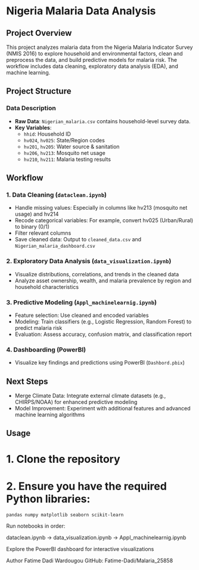 # Nigeria Malaria Data Analysis

## Project Overview

This project analyzes malaria data from the Nigeria Malaria Indicator Survey (NMIS 2016) to explore household and environmental factors, clean and preprocess the data, and build predictive models for malaria risk. The workflow includes data cleaning, exploratory data analysis (EDA), and machine learning.

## Project Structure

### Data Description

- **Raw Data**: `Nigerian_malaria.csv` contains household-level survey data.
- **Key Variables**:
  - `hhid`: Household ID
  - `hv024`, `hv025`: State/Region codes
  - `hv201`, `hv205`: Water source & sanitation
  - `hv206`, `hv213`: Mosquito net usage
  - `hv210`, `hv211`: Malaria testing results

## Workflow

### 1. Data Cleaning (`dataclean.ipynb`)

- Handle missing values: Especially in columns like hv213 (mosquito net usage) and hv214
- Recode categorical variables: For example, convert hv025 (Urban/Rural) to binary (0/1)
- Filter relevant columns
- Save cleaned data: Output to `cleaned_data.csv` and `Nigerian_malaria_dashboard.csv`

### 2. Exploratory Data Analysis (`data_visualization.ipynb`)

- Visualize distributions, correlations, and trends in the cleaned data
- Analyze asset ownership, wealth, and malaria prevalence by region and household characteristics

### 3. Predictive Modeling (`Appl_machinelearnig.ipynb`)

- Feature selection: Use cleaned and encoded variables
- Modeling: Train classifiers (e.g., Logistic Regression, Random Forest) to predict malaria risk
- Evaluation: Assess accuracy, confusion matrix, and classification report

### 4. Dashboarding (PowerBI)

- Visualize key findings and predictions using PowerBI (`Dashbord.pbix`)

## Next Steps

- Merge Climate Data: Integrate external climate datasets (e.g., CHIRPS/NOAA) for enhanced predictive modeling
- Model Improvement: Experiment with additional features and advanced machine learning algorithms

## Usage

# 1. Clone the repository

# 2. Ensure you have the required Python libraries:

```bash
pandas numpy matplotlib seaborn scikit-learn
```

Run notebooks in order:

dataclean.ipynb → data_visualization.ipynb → Appl_machinelearnig.ipynb

Explore the PowerBI dashboard for interactive visualizations

Author
Fatime Dadi Wardougou
GitHub: Fatime-Dadi/Malaria_25858
